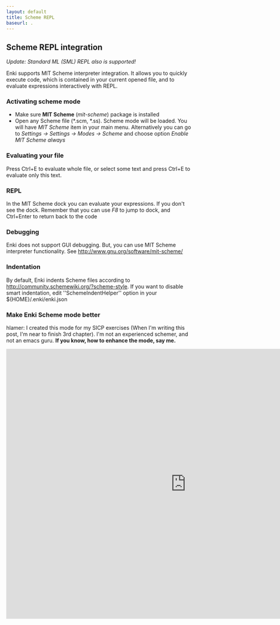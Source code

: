 ```yaml
---
layout: default
title: Scheme REPL
baseurl: .
---
```


## Scheme REPL integration

*Update: Standard ML (SML) REPL also is supported!*

Enki supports MIT Scheme interpreter integration. It allows you to quickly execute code, which is contained in your current opened file, and to evaluate expressions interactively with REPL.

### Activating scheme mode
* Make sure **MIT Scheme** (*mit-scheme*) package is installed
* Open any Scheme file (*.scm, *.ss). Scheme mode will be loaded. You will have *MIT Scheme* item in your main menu.
Alternatively you can go to *Settings -> Settings -> Modes -> Scheme* and choose option *Enable MIT Scheme always*

### Evaluating your file
Press Ctrl+E to evaluate whole file, or select some text and press Ctrl+E to evaluate only this text.

### REPL
In the MIT Scheme dock you can evaluate your expressions. If you don't see the dock.
Remember that you can use *F8* to jump to dock, and Ctrl+Enter to return back to the code

### Debugging
Enki does not support GUI debugging. But, you can use MIT Scheme interpreter functionality. See http://www.gnu.org/software/mit-scheme/

### Indentation
By default, Enki indents Scheme files according to http://community.schemewiki.org/?scheme-style. If you want to disable smart indentation, edit ''SchemeIndentHelper'' option in your ${HOME}/.enki/enki.json

### Make Enki Scheme mode better
hlamer: I created this mode for my SICP exercises (When I'm writing this post, I'm near to finish 3rd chapter). I'm not an experienced schemer, and not an emacs guru. **If you know, how to enhance the mode, say me.**



<iframe width="960" height="720" src="http://www.youtube.com/embed/yr66IRF4__M?rel=0" frameborder="0"></iframe>
